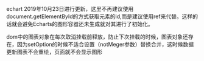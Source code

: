 echart 2019年10月23日进行更新，这里不再建议使用document.getElementById的方式获取元素的id,而是建议使用ref来代替。这样的话就会避免Echarts的图形容器还未生成就对其进行了初始化。



dom中的图表对象在每次取消挂载前释放，防止下次挂载的时候，图表对象还存在，因为setOption的时候不适合设置（notMeger参数）替换合并，这时候数据更新图表不会重绘，页面就不会显示图形

